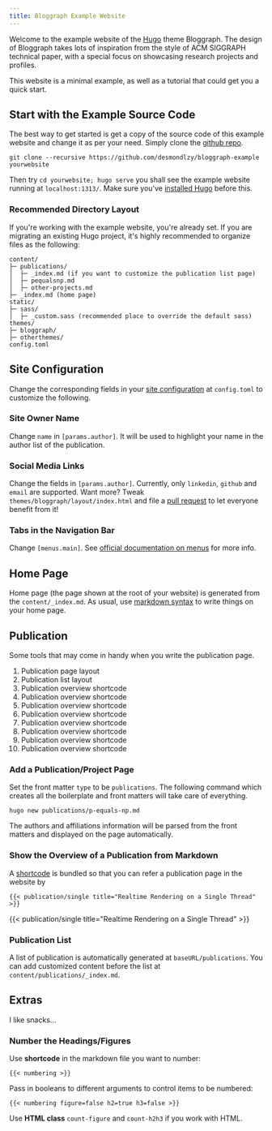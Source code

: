 ```yaml
---
title: Bloggraph Example Website
---
```


Welcome to the example website of the [Hugo](https://gohugo.io) theme Bloggraph. 
The design of Bloggraph takes lots of inspiration from the style of ACM SIGGRAPH technical paper,
with a special focus on showcasing research projects and profiles.

This website is a minimal example, as well as a tutorial that could get you a quick start.

## Start with the Example Source Code

The best way to get started is get a copy of the source code of this example website and change it as per your need. 
Simply clone the [github repo](https://github.com/desmondlzy/bloggraph-example).
```
git clone --recursive https://github.com/desmondlzy/bloggraph-example yourwebsite
```

Then try `cd yourwebsite; hugo serve` you shall see the example website running at `localhost:1313/`. Make sure you've [installed Hugo](https://gohugo.io/getting-started/installing/) before this.

### Recommended Directory Layout

If you're working with the example website, you're already set. If you are migrating an existing Hugo project, it's highly recommended to organize files as the following:

```
content/
├─ publications/
│  ├─ _index.md (if you want to customize the publication list page)
│  ├─ pequalsnp.md
│  ├─ other-projects.md
├─ _index.md (home page)
static/
├─ sass/
│  ├─ _custom.sass (recommended place to override the default sass)
themes/
├─ bloggraph/
├─ otherthemes/
config.toml
```

## Site Configuration

Change the corresponding fields in your [site configuration](https://gohugo.io/getting-started/configuration/#configuration-file) at `config.toml` to customize the following.

### Site Owner Name

Change `name` in `[params.author]`. It will be used to highlight your name in the author list of the publication.

### Social Media Links

Change the fields in `[params.author]`. Currently, only `linkedin`, `github` and `email` are supported.
Want more? Tweak `themes/bloggraph/layout/index.html` and file a [pull request](https://github.com/desmondlzy/bloggraph/pulls) to let everyone benefit from it!

### Tabs in the Navigation Bar

Change `[menus.main]`. See [official documentation on menus](https://gohugo.io/content-management/menus) for more info.

## Home Page

Home page (the page shown at the root of your website) is generated from the `content/_index.md`. As usual, use [markdown syntax](https://www.markdownguide.org/) to write things on your home page.


## Publication

Some tools that may come in handy when you write the publication page.

1. Publication page layout
2. Publication list layout
3. Publication overview shortcode
4. Publication overview shortcode
5. Publication overview shortcode
6. Publication overview shortcode
7. Publication overview shortcode
8. Publication overview shortcode
9. Publication overview shortcode
10. Publication overview shortcode

### Add a Publication/Project Page

Set the front matter `type` to be `publications`.
The following command which creates all the boilerplate and front matters will take care of everything.

```
hugo new publications/p-equals-np.md
```

The authors and affiliations information will be parsed from the front matters and displayed on the page automatically.

### Show the Overview of a Publication from Markdown

A [shortcode](https://gohugo.io/content-management/shortcodes) is bundled so that you can refer a publication page in the website by 

<pre><code>{{&lt; publication/single title="Realtime Rendering on a Single Thread" >}}</code></pre> 

{{< publication/single title="Realtime Rendering on a Single Thread" >}}

### Publication List

A list of publication is automatically generated at `baseURL/publications`. You can add customized content before the list at `content/publications/_index.md`.

## Extras

I like snacks...

### Number the Headings/Figures

Use __shortcode__ in the markdown file you want to number:

<pre><code>{{&lt; numbering >}}</code></pre>

Pass in booleans to different arguments to control items to be numbered:

<pre><code>{{&lt; numbering figure=false h2=true h3=false >}}</code></pre>

Use __HTML class__ `count-figure` and `count-h2h3` if you work with HTML.